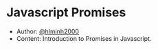 # Javascript Promises

* Author: [@hlminh2000](https://github.com/hlminh2000)
* Content: Introduction to Promises in Javascript.
